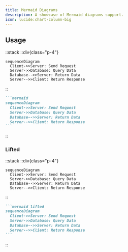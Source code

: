```yaml
---
title: Mermaid Diagrams
description: A showcase of Mermaid diagrams support.
icon: lucide:chart-column-big
---
```


## Usage

::stack
  ::div{class="p-4"}
  ```mermaid
  sequenceDiagram
    Client->>Server: Send Request
    Server->>Database: Query Data
    Database-->>Server: Return Data
    Server-->>Client: Return Response
  ```
  ::
  ````md
  ```mermaid
  sequenceDiagram
    Client->>Server: Send Request
    Server->>Database: Query Data
    Database-->>Server: Return Data
    Server-->>Client: Return Response
  ```
  ````
::

### Lifted

::stack
  ::div{class="p-4"}
  ```mermaid lifted
  sequenceDiagram
    Client->>Server: Send Request
    Server->>Database: Query Data
    Database-->>Server: Return Data
    Server-->>Client: Return Response
  ```
  ::
  ````md
  ```mermaid lifted
  sequenceDiagram
    Client->>Server: Send Request
    Server->>Database: Query Data
    Database-->>Server: Return Data
    Server-->>Client: Return Response
  ```
  ````
::
